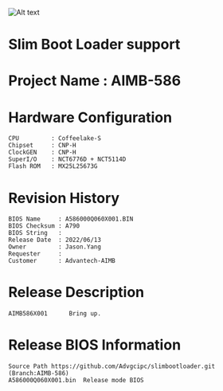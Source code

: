 ![Alt text](https://www.advantech.tw/css/css-img/advantech-logo-notagl.svg "Advantech sbl")

# Slim Boot Loader support 

#  Project Name : AIMB-586 

#  Hardware Configuration
    CPU         : Coffeelake-S
    Chipset     : CNP-H
    ClockGEN    : CNP-H
    SuperI/O    : NCT6776D + NCT5114D
    Flash ROM   : MX25L25673G

#  Revision History
    BIOS Name     : A586000Q060X001.BIN
    BIOS Checksum : A790
    BIOS String   : 
    Release Date  : 2022/06/13
    Owner         : Jason.Yang
    Requester     : 
    Customer      : Advantech-AIMB

#  Release Description
    AIMB586X001      Bring up.

#  Release BIOS Information
    Source Path https://github.com/Advgcipc/slimbootloader.git (Branch:AIMB-586)
    A586000Q060X001.bin  Release mode BIOS